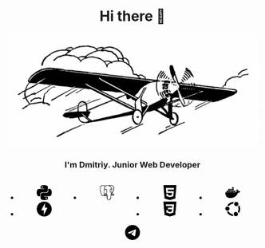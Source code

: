 <div id="header" align="center">
    <h1>Hi there 👋</h1>
</div>

<div id="image" align="center">
    <img src="https://github.com/bimka/bimka/blob/main/samolet.png" alt="Flight of Thought" width="800/>
</div

<div id="information" align="center">
    <h3>I'm Dmitriy. Junior Web Developer</h3>
</div>

<div id="table" align="center">
    <div style="float: left; width: 25%;">
        <ul list-style-type="none">
            <li><img src="https://github.com/bimka/bimka/blob/main/python.svg" alt="Python" width="30"/></li>
            <li><img src="https://github.com/bimka/bimka/blob/main/fastapi.svg" alt="FastAPI" width="30"/></li>
        </ul>
    </div>
    <div style="float: left; width: 25%;">
        <ul list-style-type="none">
            <li><td><img src="https://github.com/bimka/bimka/blob/main/postgresql.svg" alt="PostgreSQL" width="30"/></li>
        </ul>
    </div>
    <div style="float: left; width: 25%;">
        <ul list-style-type="none">
            <li><img src="https://github.com/bimka/bimka/blob/main/html5.svg" alt="HTML5" width="30"/></li>
            <li><img src="https://github.com/bimka/bimka/blob/main/css3.svg" alt="CSS3" width="30"/></li>
        </ul>
    </div>
    <div style="float: left; width: 25%;">
        <ul list-style-type="none">
            <li><img src="https://github.com/bimka/bimka/blob/main/docker.svg" alt="Docker" width="30"/></li>
            <li><img src="https://github.com/bimka/bimka/blob/main/ubuntu.svg" alt="Ubuntu" width="30"/></li
        </ul>
    </div>
</div>

<div id="contacts" align="center">
    <a href="https://t.me/bimkaa"><img src="https://github.com/bimka/bimka/blob/main/telegram.svg" alt="Telegram" width="30"/></a>
</div>
    
    
<!--
**bimka/bimka** is a ✨ _special_ ✨ repository because its `README.md` (this file) appears on your GitHub profile.

Here are some ideas to get you started:

- 🔭 I’m currently working on ...
- 🌱 I’m currently learning ...
- 👯 I’m looking to collaborate on ...
- 🤔 I’m looking for help with ...
- 💬 Ask me about ...
- 📫 How to reach me: ...
- 😄 Pronouns: ...
- ⚡ Fun fact: ...
-->
